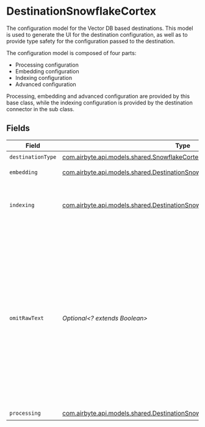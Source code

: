 # DestinationSnowflakeCortex

The configuration model for the Vector DB based destinations. This model is used to generate the UI for the destination configuration,
as well as to provide type safety for the configuration passed to the destination.

The configuration model is composed of four parts:
* Processing configuration
* Embedding configuration
* Indexing configuration
* Advanced configuration

Processing, embedding and advanced configuration are provided by this base class, while the indexing configuration is provided by the destination connector in the sub class.


## Fields

| Field                                                                                                                                                                                                                                                    | Type                                                                                                                                                                                                                                                     | Required                                                                                                                                                                                                                                                 | Description                                                                                                                                                                                                                                              |
| -------------------------------------------------------------------------------------------------------------------------------------------------------------------------------------------------------------------------------------------------------- | -------------------------------------------------------------------------------------------------------------------------------------------------------------------------------------------------------------------------------------------------------- | -------------------------------------------------------------------------------------------------------------------------------------------------------------------------------------------------------------------------------------------------------- | -------------------------------------------------------------------------------------------------------------------------------------------------------------------------------------------------------------------------------------------------------- |
| `destinationType`                                                                                                                                                                                                                                        | [com.airbyte.api.models.shared.SnowflakeCortex](../../models/shared/SnowflakeCortex.md)                                                                                                                                                                  | :heavy_check_mark:                                                                                                                                                                                                                                       | N/A                                                                                                                                                                                                                                                      |
| `embedding`                                                                                                                                                                                                                                              | [com.airbyte.api.models.shared.DestinationSnowflakeCortexEmbedding](../../models/shared/DestinationSnowflakeCortexEmbedding.md)                                                                                                                          | :heavy_check_mark:                                                                                                                                                                                                                                       | Embedding configuration                                                                                                                                                                                                                                  |
| `indexing`                                                                                                                                                                                                                                               | [com.airbyte.api.models.shared.DestinationSnowflakeCortexIndexing](../../models/shared/DestinationSnowflakeCortexIndexing.md)                                                                                                                            | :heavy_check_mark:                                                                                                                                                                                                                                       | Snowflake can be used to store vector data and retrieve embeddings.                                                                                                                                                                                      |
| `omitRawText`                                                                                                                                                                                                                                            | *Optional<? extends Boolean>*                                                                                                                                                                                                                            | :heavy_minus_sign:                                                                                                                                                                                                                                       | Do not store the text that gets embedded along with the vector and the metadata in the destination. If set to true, only the vector and the metadata will be stored - in this case raw text for LLM use cases needs to be retrieved from another source. |
| `processing`                                                                                                                                                                                                                                             | [com.airbyte.api.models.shared.DestinationSnowflakeCortexProcessingConfigModel](../../models/shared/DestinationSnowflakeCortexProcessingConfigModel.md)                                                                                                  | :heavy_check_mark:                                                                                                                                                                                                                                       | N/A                                                                                                                                                                                                                                                      |